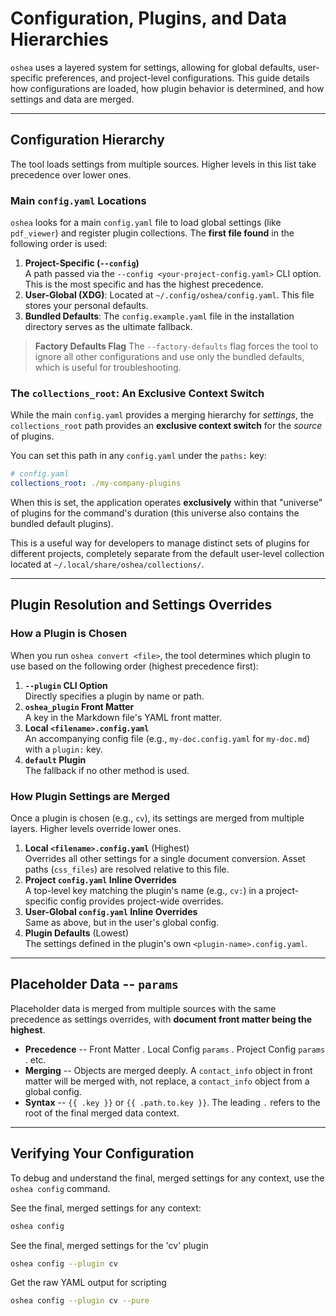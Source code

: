 # Configuration, Plugins, and Data Hierarchies

`oshea` uses a layered system for settings, allowing for global defaults, user-specific preferences, and project-level configurations. This guide details how configurations are loaded, how plugin behavior is determined, and how settings and data are merged.

---

## Configuration Hierarchy

The tool loads settings from multiple sources. Higher levels in this list take precedence over lower ones.

### Main `config.yaml` Locations

`oshea` looks for a main `config.yaml` file to load global settings (like `pdf_viewer`) and register plugin collections. The **first file found** in the following order is used:

1. **Project-Specific (`--config`)** \
   A path passed via the `--config <your-project-config.yaml>` CLI option. This is the most specific and has the highest precedence.
2. **User-Global (XDG)**: Located at `~/.config/oshea/config.yaml`. This file stores your personal defaults.
3. **Bundled Defaults**: The `config.example.yaml` file in the installation directory serves as the ultimate fallback.

> **Factory Defaults Flag**
> The `--factory-defaults` flag forces the tool to ignore all other configurations and use only the bundled defaults, which is useful for troubleshooting.

### The `collections_root`: An Exclusive Context Switch

While the main `config.yaml` provides a merging hierarchy for *settings*, the `collections_root` path provides an **exclusive context switch** for the *source* of plugins.

You can set this path in any `config.yaml` under the `paths:` key:

```yaml
# config.yaml
collections_root: ./my-company-plugins
```

When this is set, the application operates **exclusively** within that "universe" of plugins for the command's duration (this universe also contains the bundled default plugins). 

This is a useful way for developers to manage distinct sets of plugins for different projects, completely separate from the default user-level collection located at `~/.local/share/oshea/collections/`.

---

## Plugin Resolution and Settings Overrides

### How a Plugin is Chosen

When you run `oshea convert <file>`, the tool determines which plugin to use based on the following order (highest precedence first):

1. **`--plugin` CLI Option** \
   Directly specifies a plugin by name or path.
2. **`oshea_plugin` Front Matter** \
   A key in the Markdown file's YAML front matter.
3. **Local `<filename>.config.yaml`** \
   An accompanying config file (e.g., `my-doc.config.yaml` for `my-doc.md`) with a `plugin:` key.
4. **`default` Plugin** \
   The fallback if no other method is used.

### How Plugin Settings are Merged

Once a plugin is chosen (e.g., `cv`), its settings are merged from multiple layers. Higher levels override lower ones.

1. **Local `<filename>.config.yaml`** (Highest) \
   Overrides all other settings for a single document conversion. Asset paths (`css_files`) are resolved relative to this file.
2. **Project `config.yaml` Inline Overrides** \
   A top-level key matching the plugin's name (e.g., `cv:`) in a project-specific config provides project-wide overrides.
3. **User-Global `config.yaml` Inline Overrides** \
  Same as above, but in the user's global config.
4. **Plugin Defaults** (Lowest) \
   The settings defined in the plugin's own `<plugin-name>.config.yaml`.

---

## Placeholder Data -- `params`

Placeholder data is merged from multiple sources with the same precedence as settings overrides, with **document front matter being the highest**.

  - **Precedence** -- Front Matter . Local Config `params` . Project Config `params` . etc.
  - **Merging** -- Objects are merged deeply. A `contact_info` object in front matter will be merged with, not replace, a `contact_info` object from a global config.
  - **Syntax** -- `{{ .key }}` or `{{ .path.to.key }}`. The leading `.` refers to the root of the final merged data context.

---

## Verifying Your Configuration

To debug and understand the final, merged settings for any context, use the `oshea config` command.

See the final, merged settings for any context:
```bash
oshea config
```

See the final, merged settings for the 'cv' plugin
```bash
oshea config --plugin cv
```

Get the raw YAML output for scripting
```bash
oshea config --plugin cv --pure
```

